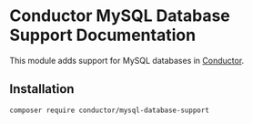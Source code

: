 Conductor MySQL Database Support Documentation
==============================================

This module adds support for MySQL databases in
[Conductor](https://github.com/conductorphp/conductor-core).

## Installation

```bash
composer require conductor/mysql-database-support
``` 
